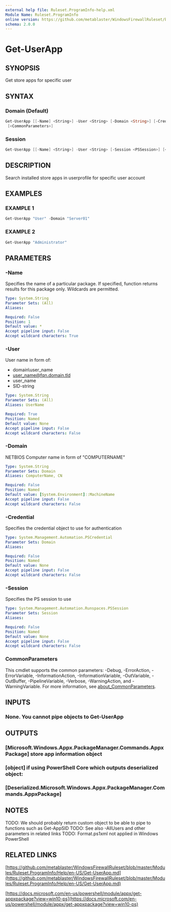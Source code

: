 ```yaml
---
external help file: Ruleset.ProgramInfo-help.xml
Module Name: Ruleset.ProgramInfo
online version: https://github.com/metablaster/WindowsFirewallRuleset/blob/master/Modules/Ruleset.ProgramInfo/Help/en-US/Get-UserApp.md
schema: 2.0.0
---
```


# Get-UserApp

## SYNOPSIS

Get store apps for specific user

## SYNTAX

### Domain (Default)

```powershell
Get-UserApp [[-Name] <String>] -User <String> [-Domain <String>] [-Credential <PSCredential>]
 [<CommonParameters>]
```

### Session

```powershell
Get-UserApp [[-Name] <String>] -User <String> [-Session <PSSession>] [<CommonParameters>]
```

## DESCRIPTION

Search installed store apps in userprofile for specific user account

## EXAMPLES

### EXAMPLE 1

```powershell
Get-UserApp "User" -Domain "Server01"
```

### EXAMPLE 2

```powershell
Get-UserApp "Administrator"
```

## PARAMETERS

### -Name

Specifies the name of a particular package.
If specified, function returns results for this package only.
Wildcards are permitted.

```yaml
Type: System.String
Parameter Sets: (All)
Aliases:

Required: False
Position: 1
Default value: *
Accept pipeline input: False
Accept wildcard characters: True
```

### -User

User name in form of:

- domain\user_name
- user_name@fqn.domain.tld
- user_name
- SID-string

```yaml
Type: System.String
Parameter Sets: (All)
Aliases: UserName

Required: True
Position: Named
Default value: None
Accept pipeline input: False
Accept wildcard characters: False
```

### -Domain

NETBIOS Computer name in form of "COMPUTERNAME"

```yaml
Type: System.String
Parameter Sets: Domain
Aliases: ComputerName, CN

Required: False
Position: Named
Default value: [System.Environment]::MachineName
Accept pipeline input: False
Accept wildcard characters: False
```

### -Credential

Specifies the credential object to use for authentication

```yaml
Type: System.Management.Automation.PSCredential
Parameter Sets: Domain
Aliases:

Required: False
Position: Named
Default value: None
Accept pipeline input: False
Accept wildcard characters: False
```

### -Session

Specifies the PS session to use

```yaml
Type: System.Management.Automation.Runspaces.PSSession
Parameter Sets: Session
Aliases:

Required: False
Position: Named
Default value: None
Accept pipeline input: False
Accept wildcard characters: False
```

### CommonParameters

This cmdlet supports the common parameters: -Debug, -ErrorAction, -ErrorVariable, -InformationAction, -InformationVariable, -OutVariable, -OutBuffer, -PipelineVariable, -Verbose, -WarningAction, and -WarningVariable. For more information, see [about_CommonParameters](http://go.microsoft.com/fwlink/?LinkID=113216).

## INPUTS

### None. You cannot pipe objects to Get-UserApp

## OUTPUTS

### [Microsoft.Windows.Appx.PackageManager.Commands.AppxPackage] store app information object

### [object] if using PowerShell Core which outputs deserialized object:

### [Deserialized.Microsoft.Windows.Appx.PackageManager.Commands.AppxPackage]

## NOTES

TODO: We should probably return custom object to be able to pipe to functions such as Get-AppSID
TODO: See also -AllUsers and other parameters in related links
TODO: Format.ps1xml not applied in Windows PowerShell

## RELATED LINKS

[https://github.com/metablaster/WindowsFirewallRuleset/blob/master/Modules/Ruleset.ProgramInfo/Help/en-US/Get-UserApp.md](https://github.com/metablaster/WindowsFirewallRuleset/blob/master/Modules/Ruleset.ProgramInfo/Help/en-US/Get-UserApp.md)

[https://docs.microsoft.com/en-us/powershell/module/appx/get-appxpackage?view=win10-ps](https://docs.microsoft.com/en-us/powershell/module/appx/get-appxpackage?view=win10-ps)
